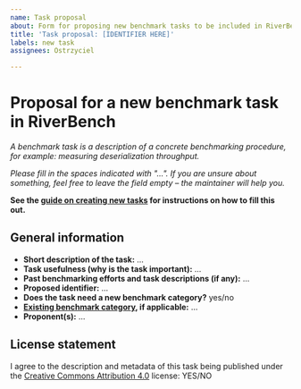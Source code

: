 ```yaml
---
name: Task proposal
about: Form for proposing new benchmark tasks to be included in RiverBench.
title: 'Task proposal: [IDENTIFIER HERE]'
labels: new task
assignees: Ostrzyciel

---
```


# Proposal for a new benchmark task in RiverBench

*A benchmark task is a description of a concrete benchmarking procedure, for example: measuring deserialization throughput.*

*Please fill in the spaces indicated with "...". If you are unsure about something, feel free to leave the field empty – the maintainer will help you.*

**See the [guide on creating new tasks](https://w3id.org/riverbench/documentation/creating-new-task) for instructions on how to fill this out.**

## General information

- **Short description of the task:** ...
- **Task usefulness (why is the task important):** ...
- **Past benchmarking efforts and task descriptions (if any):** ...
- **Proposed identifier:** ...
- **Does the task need a new benchmark category?** yes/no
- **[Existing benchmark category](https://w3id.org/riverbench/category), if applicable:** ...
- **Proponent(s):** ...

## License statement

I agree to the description and metadata of this task being published under the [Creative Commons Attribution 4.0](https://creativecommons.org/licenses/by/4.0/) license: YES/NO
